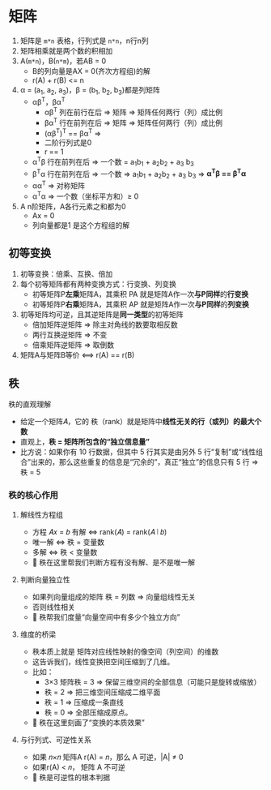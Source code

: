 # 矩阵

1. 矩阵是 `m*n` 表格，行列式是 `n*n`，n行n列
2. 矩阵相乘就是两个数的积相加
3. A(`m*n`)，B(`n*m`)，若AB = 0
    - B的列向量是AX = 0(齐次方程组)的解
    - r(A) + r(B) <= n
4. α = (a<sub>1</sub>, a<sub>2</sub>, a<sub>3</sub>)，β = (b<sub>1</sub>, b<sub>2</sub>, b<sub>3</sub>)都是列矩阵
    - αβ<sup>T</sup>，βα<sup>T</sup>
        - αβ<sup>T</sup> 列在前行在后 => 矩阵 => 矩阵任何两行（列）成比例
        - βα<sup>T</sup> 行在前列在后 => 矩阵 => 矩阵任何两行（列）成比例
        - (αβ<sup>T</sup>)<sup>T</sup> == βα<sup>T</sup> =>
        - 二阶行列式是0
        - r == 1
    - α<sup>T</sup>β 行在前列在后 => 一个数 = a<sub>1</sub>b<sub>1</sub> + a<sub>2</sub>b<sub>2</sub> + a<sub>3</sub>
      b<sub>3</sub>
    - β<sup>T</sup>α 行在前列在后 => 一个数 => a<sub>1</sub>b<sub>1</sub> + a<sub>2</sub>b<sub>2</sub> + a<sub>3</sub>
      b<sub>3</sub> => **α<sup>T</sup>β == β<sup>T</sup>α**
    - αα<sup>T</sup> => 对称矩阵
    - α<sup>T</sup>α => 一个数（坐标平方和）&ge; 0
5. A n阶矩阵，A各行元素之和都为0
    - Ax = 0
    - 列向量都是1 是这个方程组的解

## 初等变换

1. 初等变换：倍乘、互换、倍加
2. 每个初等矩阵都有两种变换方式：行变换、列变换
    - 初等矩阵P**左乘**矩阵A，其乘积 PA 就是矩阵A作一次**与P同样**的**行变换**
    - 初等矩阵P**右乘**矩阵A，其乘积 AP 就是矩阵A作一次**与P同样**的**列变换**
3. 初等矩阵均可逆，且其逆矩阵是**同一类型**的初等矩阵
    - 倍加矩阵逆矩阵 => 除主对角线的数要取相反数
    - 两行互换逆矩阵 => 不变
    - 倍乘矩阵逆矩阵 => 取倒数
4. 矩阵A与矩阵B等价 <==> r(A) == r(B)

## 秩

秩的直观理解

- 给定一个矩阵𝐴，它的 秩（rank）就是矩阵中**线性无关的行（或列）的最大个数**
- 直观上，**秩 = 矩阵所包含的“独立信息量”**
- 比方说：如果你有 10 行数据，但其中 5 行其实是由另外 5 行“复制”或“线性组合”出来的，那么这些重复的信息是“冗余的”，真正“独立”的信息只有
  5 行 ⇒ 秩 = 5

### 秩的核心作用

1. 解线性方程组

    - 方程 𝐴𝑥 = 𝑏 有解 ⇔ rank(𝐴) = rank(𝐴 ∣ 𝑏)
    - 唯一解 ⇔ 秩 = 变量数
    - 多解 ⇔ 秩 < 变量数
    - 📌 秩在这里帮我们判断方程有没有解、是不是唯一解

2. 判断向量独立性

    - 如果列向量组成的矩阵 秩 = 列数 ⇒ 向量组线性无关
    - 否则线性相关
    - 📌 秩帮我们度量“向量空间中有多少个独立方向”

3. 维度的桥梁

    - 秩本质上就是 矩阵对应线性映射的像空间（列空间）的维数
    - 这告诉我们，线性变换把空间压缩到了几维。
    - 比如：
        - 3×3 矩阵秩 = 3 ⇒ 保留三维空间的全部信息（可能只是旋转或缩放）
        - 秩 = 2 ⇒ 把三维空间压缩成二维平面
        - 秩 = 1 ⇒ 压缩成一条直线
        - 秩 = 0 ⇒ 全部压缩成原点。
    - 📌 秩在这里刻画了“变换的本质效果”

4. 与行列式、可逆性关系

    - 如果 𝑛×𝑛 矩阵A r(A) = 𝑛，那么 A 可逆，|A| ≠ 0
    - 如果r(A) < 𝑛， 矩阵 A 不可逆
    - 📌 秩是可逆性的根本判据
